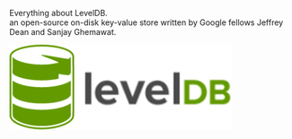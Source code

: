 Everything about LevelDB.      
an open-source on-disk key-value store written by Google fellows Jeffrey Dean and Sanjay Ghemawat.      

![levelDB](levelDB.png)    
